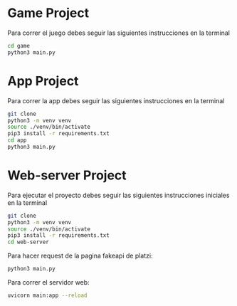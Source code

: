 # Game Project

Para correr el juego debes seguir las siguientes instrucciones en la terminal

```sh
cd game
python3 main.py
```


# App Project

Para correr la app debes seguir las siguientes instrucciones en la terminal

```sh
git clone
python3 -m venv venv
source ./venv/bin/activate
pip3 install -r requirements.txt
cd app
python3 main.py
```


# Web-server Project

Para ejecutar el proyecto debes seguir las siguientes instrucciones iniciales en la terminal

```sh
git clone
python3 -m venv venv
source ./venv/bin/activate
pip3 install -r requirements.txt
cd web-server
```

Para hacer request de la pagina fakeapi de platzi:
```sh
python3 main.py
```

Para correr el servidor web:
```sh
uvicorn main:app --reload
```